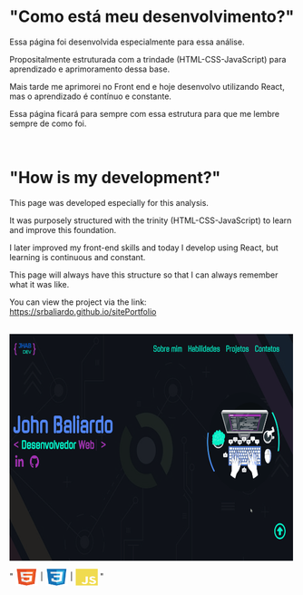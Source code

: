 # "Como está meu desenvolvimento?"

Essa página foi desenvolvida especialmente para essa análise.

Propositalmente estruturada com a trindade (HTML-CSS-JavaScript) para aprendizado e aprimoramento dessa base.

Mais tarde me aprimorei no Front end e hoje desenvolvo utilizando React, mas o aprendizado é contínuo e constante.

Essa página ficará para sempre com essa estrutura para que me lembre sempre de como foi.

<br>

# "How is my development?"

This page was developed especially for this analysis.

It was purposely structured with the trinity (HTML-CSS-JavaScript) to learn and improve this foundation.

I later improved my front-end skills and today I develop using React, but learning is continuous and constant.

This page will always have this structure so that I can always remember what it was like.

You can view the project via the link: <br>
https://srbaliardo.github.io/sitePortfolio

<br>

<img align="center" alt="HTML" height="400" width="500" src="./images/animation_sitePortfolio.gif">

<br>

" <img align="center" alt="HTML" height="30" width="40" src="https://raw.githubusercontent.com/devicons/devicon/master/icons/html5/html5-original.svg"> |
<img align="center" alt="CSS" height="30" width="40" src="https://raw.githubusercontent.com/devicons/devicon/master/icons/css3/css3-original.svg"> |
<img align="center" alt="Js" height="30" width="40" src="https://raw.githubusercontent.com/devicons/devicon/master/icons/javascript/javascript-plain.svg"> "
